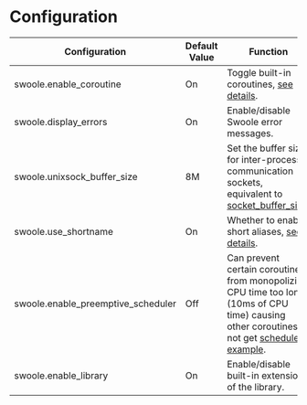 # Configuration

Configuration | Default Value | Function
---|---|---
swoole.enable_coroutine | On | Toggle built-in coroutines, [see details](/server/setting?id=enable_coroutine).
swoole.display_errors | On | Enable/disable Swoole error messages.
swoole.unixsock_buffer_size | 8M | Set the buffer size for inter-process communication sockets, equivalent to [socket_buffer_size](/server/setting?id=socket_buffer_size).
swoole.use_shortname | On | Whether to enable short aliases, [see details](/other/alias?id=coroutine_short_name).
swoole.enable_preemptive_scheduler | Off | Can prevent certain coroutines from monopolizing CPU time too long (10ms of CPU time) causing other coroutines to not get [scheduled](/coroutine?id=coroutine_scheduling), [example](https://github.com/swoole/swoole-src/tree/master/tests/swoole_coroutine_scheduler/preemptive).
swoole.enable_library | On | Enable/disable built-in extensions of the library.
